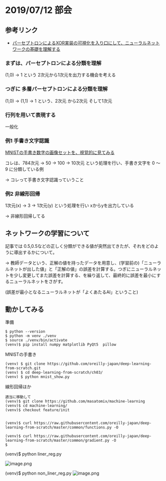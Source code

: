 # 2019/07/12 部会


## 参考リンク

- [パーセプトロンによるXOR実装の可視化を入り口にして、ニューラルネットワークの基礎を理解する](https://qiita.com/masatomix/items/42b322a8db61e5b4d65f)


### まずは、パーセプトロンによる分類を理解

(1,0) → 1 という 2次元から1次元を出力する機会を考える


### つぎに 多層パーセプトロンによる分類を理解

(1,0) → (1,1) → 1 という、2次元 から2次元 そして1次元

###  行列を用いて表現する

一般化


### 例1 手書き文字認識

[MNISTの手書き数字の画像セットを、視覚的に見てみる](https://qiita.com/masatomix/items/1ab6aca13b2da96a49fe)

コレは、784次元 → 50 → 100 → 10次元 という処理を行い、手書き文字を 0 〜 9 に分類している例

→ コレって手書き文字認識っていうこと

### 例2 非線形回帰
1次元(x) → 3 → 1次元(y) という処理を行い xからyを出力している

→ 非線形回帰してる


## ネットワークの学習について

記事では 0.5,0.5などの正しく分類ができる値が突然出てきたが、それをどのように導出するかについて。

→ 教師データという、正解の値を持ったデータを用意し、(学習前の)「ニューラルネットが出した値」と「正解の値」の誤差を計算する。つぎにニューラルネットを少し変更してまた誤差を計算する、を繰り返して、最終的に誤差を最小にするニューラルネットをさがす。

(誤差が最小となるニューラルネットが「よくあたるAI」ということ)


## 動かしてみる

準備

```
$ python --version
$ python -m venv ./venv
$ source ./venv/bin/activate
(venv)$ pip install numpy matplotlib PyQt5  pillow
```

MNISTの手書き

```
(venv) $ git clone https://github.com/oreilly-japan/deep-learning-from-scratch.git
(venv) $ cd deep-learning-from-scratch/ch03/
(venv) $ python mnist_show.py
```





線形回帰ほか

```
適当に移動して
(venv)$ git clone https://github.com/masatomix/machine-learning
(venv)$ cd machine-learning/
(venv)$ checkout feature/init


(venv)$ curl https://raw.githubusercontent.com/oreilly-japan/deep-learning-from-scratch/master/common/functions.py -O

(venv)$ curl https://raw.githubusercontent.com/oreilly-japan/deep-learning-from-scratch/master/common/gradient.py -O
$
```



(venv)$ python liner_reg.py

![image.png](https://qiita-image-store.s3.ap-northeast-1.amazonaws.com/0/73777/cbca579b-277c-39c4-c605-cf61867b98d9.png)


(venv)$  python non_liner_reg.py
![image.png](https://qiita-image-store.s3.ap-northeast-1.amazonaws.com/0/73777/b3d1cf69-ef9e-3ec4-b5aa-7afec9ee860f.png)

